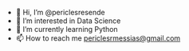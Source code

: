 - 👋 Hi, I’m @periclesresende
- 👀 I’m interested in Data Science
- 🌱 I’m currently learning Python
- 📫 How to reach me periclesrmessias@gmail.com

<!---
periclesresende/periclesresende is a ✨ special ✨ repository because its `README.md` (this file) appears on your GitHub profile.
You can click the Preview link to take a look at your changes.
--->

